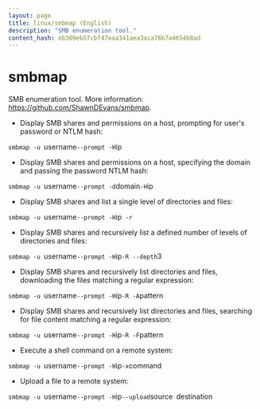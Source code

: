 ```yaml
---
layout: page
title: linux/smbmap (English)
description: "SMB enumeration tool."
content_hash: eb309eb57cbf47eaa341aea3aca76b7a4654b8ad
---
```

# smbmap

SMB enumeration tool.
More information: <https://github.com/ShawnDEvans/smbmap>.

- Display SMB shares and permissions on a host, prompting for user's password or NTLM hash:

`smbmap -u `<span class="tldr-var badge badge-pill bg-dark-lm bg-white-dm text-white-lm text-dark-dm font-weight-bold">username</span>` --prompt -H `<span class="tldr-var badge badge-pill bg-dark-lm bg-white-dm text-white-lm text-dark-dm font-weight-bold">ip</span>

- Display SMB shares and permissions on a host, specifying the domain and passing the password NTLM hash:

`smbmap -u `<span class="tldr-var badge badge-pill bg-dark-lm bg-white-dm text-white-lm text-dark-dm font-weight-bold">username</span>` --prompt -d `<span class="tldr-var badge badge-pill bg-dark-lm bg-white-dm text-white-lm text-dark-dm font-weight-bold">domain</span>` -H `<span class="tldr-var badge badge-pill bg-dark-lm bg-white-dm text-white-lm text-dark-dm font-weight-bold">ip</span>

- Display SMB shares and list a single level of directories and files:

`smbmap -u `<span class="tldr-var badge badge-pill bg-dark-lm bg-white-dm text-white-lm text-dark-dm font-weight-bold">username</span>` --prompt -H `<span class="tldr-var badge badge-pill bg-dark-lm bg-white-dm text-white-lm text-dark-dm font-weight-bold">ip</span>` -r`

- Display SMB shares and recursively list a defined number of levels of directories and files:

`smbmap -u `<span class="tldr-var badge badge-pill bg-dark-lm bg-white-dm text-white-lm text-dark-dm font-weight-bold">username</span>` --prompt -H `<span class="tldr-var badge badge-pill bg-dark-lm bg-white-dm text-white-lm text-dark-dm font-weight-bold">ip</span>` -R --depth `<span class="tldr-var badge badge-pill bg-dark-lm bg-white-dm text-white-lm text-dark-dm font-weight-bold">3</span>

- Display SMB shares and recursively list directories and files, downloading the files matching a regular expression:

`smbmap -u `<span class="tldr-var badge badge-pill bg-dark-lm bg-white-dm text-white-lm text-dark-dm font-weight-bold">username</span>` --prompt -H `<span class="tldr-var badge badge-pill bg-dark-lm bg-white-dm text-white-lm text-dark-dm font-weight-bold">ip</span>` -R -A `<span class="tldr-var badge badge-pill bg-dark-lm bg-white-dm text-white-lm text-dark-dm font-weight-bold">pattern</span>

- Display SMB shares and recursively list directories and files, searching for file content matching a regular expression:

`smbmap -u `<span class="tldr-var badge badge-pill bg-dark-lm bg-white-dm text-white-lm text-dark-dm font-weight-bold">username</span>` --prompt -H `<span class="tldr-var badge badge-pill bg-dark-lm bg-white-dm text-white-lm text-dark-dm font-weight-bold">ip</span>` -R -F `<span class="tldr-var badge badge-pill bg-dark-lm bg-white-dm text-white-lm text-dark-dm font-weight-bold">pattern</span>

- Execute a shell command on a remote system:

`smbmap -u `<span class="tldr-var badge badge-pill bg-dark-lm bg-white-dm text-white-lm text-dark-dm font-weight-bold">username</span>` --prompt -H `<span class="tldr-var badge badge-pill bg-dark-lm bg-white-dm text-white-lm text-dark-dm font-weight-bold">ip</span>` -x `<span class="tldr-var badge badge-pill bg-dark-lm bg-white-dm text-white-lm text-dark-dm font-weight-bold">command</span>

- Upload a file to a remote system:

`smbmap -u `<span class="tldr-var badge badge-pill bg-dark-lm bg-white-dm text-white-lm text-dark-dm font-weight-bold">username</span>` --prompt -H `<span class="tldr-var badge badge-pill bg-dark-lm bg-white-dm text-white-lm text-dark-dm font-weight-bold">ip</span>` --upload `<span class="tldr-var badge badge-pill bg-dark-lm bg-white-dm text-white-lm text-dark-dm font-weight-bold">source</span>` `<span class="tldr-var badge badge-pill bg-dark-lm bg-white-dm text-white-lm text-dark-dm font-weight-bold">destination</span>
